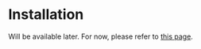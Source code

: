 # Installation

Will be available later.
For now, please refer to [this page](/uk/guide/installation).
